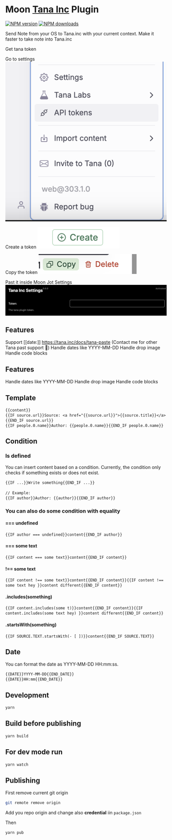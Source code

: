 # Moon [Tana Inc](https://tana.inc/) Plugin

<span class="badge-npmversion"><a href="https://npmjs.org/package/@moonjot/moon-tana-inc-plugin" title="View this project on NPM"><img src="https://img.shields.io/npm/v/@moonjot/moon-tana-inc-plugin.svg" alt="NPM version" /></a></span>
<span class="badge-npmdownloads"><a href="https://npmjs.org/package/@moonjot/moon-tana-inc-plugin" title="View this project on NPM"><img src="https://img.shields.io/npm/dm/@moonjot/moon-tana-inc-plugin.svg" alt="NPM downloads" /></a></span>


Send Note from your OS to Tana.inc with your current context. Make it faster to take note into Tana.inc

Get tana token

Go to settings
![](./token.png)

Create a token
![](./create.png)

Copy the token
![](./copy.png)

Past it inside Moon Jot Settings
![](./moon_settings.png)

## Features

Support [[date:]] https://tana.inc/docs/tana-paste (Contact me for other Tana past support 🙏)
Handle dates like YYYY-MM-DD
Handle drop image
Handle code blocks

## Features

Handle dates like YYYY-MM-DD
Handle drop image
Handle code blocks

## Template

```
{{content}}
{{IF source.url}}Source: <a href="{{source.url}}">{{source.title}}</a>{{END_IF source.url}}
{{IF people.0.name}}Author: {{people.0.name}}{{END_IF people.0.name}}
```


## Condition

### Is defined

You can insert content based on a condition.
Currently, the condition only checks if something exists or does not exist.
```
{{IF ...}}Write something{{END_IF ...}}

// Example:
{{IF author}}Author: {{author}}{{END_IF author}}
```

### You can also do some condition with equality

#### === undefined
```
{{IF author === undefined}}content{{END_IF author}}
```

#### === some text
```
{{IF content === some text}}content{{END_IF content}}
```

#### !== some text
```
{{IF content !== some text}}content{{END_IF content}}{{IF content !== some text hey }}content different{{END_IF content}}
```

#### .includes(something)
```
{{IF content.includes(some t)}}content{{END_IF content}}{{IF content.includes(some text hey) }}content different{{END_IF content}}
```

#### .startsWith(something)
```
{{IF SOURCE.TEXT.startsWith(- [ ])}}content{{END_IF SOURCE.TEXT}}
```

## Date

You can format the date as YYYY-MM-DD HH:mm:ss.
```
{{DATE}}YYYY-MM-DD{{END_DATE}}
{{DATE}}HH:mm{{END_DATE}}
```

## Development

```bash
yarn
```

## Build before publishing

```bash
yarn build
```

## For dev mode run 

```bash
yarn watch
```

## Publishing

First remove current git origin
```bash
git remote remove origin
```

Add you repo origin and change also **credential** iin `package.json`

Then
```bash
yarn pub
```